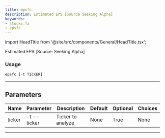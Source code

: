 ```yaml
---
title: epsfc
description: Estimated EPS [Source Seeking Alpha]
keywords:
- stocks.fa
- epsfc
---
```


import HeadTitle from '@site/src/components/General/HeadTitle.tsx';

<HeadTitle title="stocks /fa/epsfc - Reference | OpenBB Terminal Docs" />

Estimated EPS [Source: Seeking Alpha]

### Usage

```python wordwrap
epsfc [-t TICKER]
```

---

## Parameters

| Name | Parameter | Description | Default | Optional | Choices |
| ---- | --------- | ----------- | ------- | -------- | ------- |
| ticker | -t  --ticker | Ticker to analyze | None | True | None |

---
